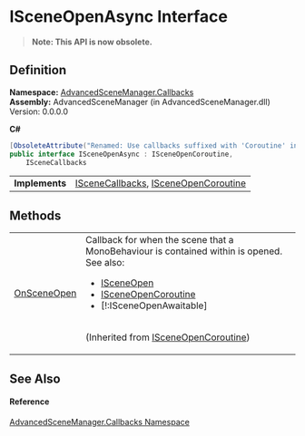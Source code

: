 # ISceneOpenAsync Interface
<blockquote><strong>Note: This API is now obsolete.</strong></blockquote>




## Definition
**Namespace:** <a href="N_AdvancedSceneManager_Callbacks">AdvancedSceneManager.Callbacks</a>  
**Assembly:** AdvancedSceneManager (in AdvancedSceneManager.dll) Version: 0.0.0.0

**C#**
``` C#
[ObsoleteAttribute("Renamed: Use callbacks suffixed with 'Coroutine' instead.")]
public interface ISceneOpenAsync : ISceneOpenCoroutine, 
	ISceneCallbacks
```

<table><tr><td><strong>Implements</strong></td><td><a href="T_AdvancedSceneManager_Callbacks_ISceneCallbacks">ISceneCallbacks</a>, <a href="T_AdvancedSceneManager_Callbacks_ISceneOpenCoroutine">ISceneOpenCoroutine</a></td></tr>
</table>



## Methods
<table>
<tr>
<td><a href="M_AdvancedSceneManager_Callbacks_ISceneOpenCoroutine_OnSceneOpen">OnSceneOpen</a></td>
<td>Callback for when the scene that a MonoBehaviour is contained within is opened. See also: <ul><li><a href="T_AdvancedSceneManager_Callbacks_ISceneOpen">ISceneOpen</a></li><li><a href="T_AdvancedSceneManager_Callbacks_ISceneOpenCoroutine">ISceneOpenCoroutine</a></li><li>[!:ISceneOpenAwaitable]</li></ul>

<br />(Inherited from <a href="T_AdvancedSceneManager_Callbacks_ISceneOpenCoroutine">ISceneOpenCoroutine</a>)</td></tr>
</table>

## See Also


#### Reference
<a href="N_AdvancedSceneManager_Callbacks">AdvancedSceneManager.Callbacks Namespace</a>  
